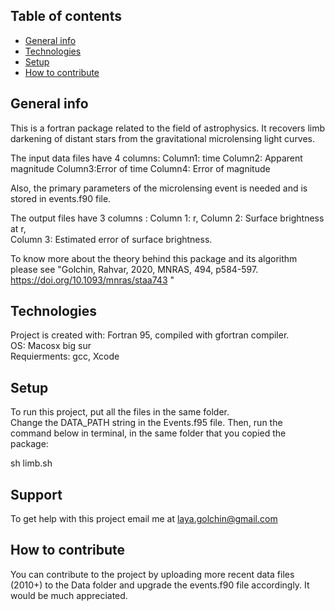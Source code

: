 ## Table of contents
* [General info](#general-info)
* [Technologies](#technologies)
* [Setup](#setup)
* [How to contribute](#how-to-contribute)


## General info

This is a fortran package related to the field of astrophysics.  It recovers limb darkening of distant stars from the gravitational microlensing light curves.

The input data files have 4 columns: 
Column1: time   Column2: Apparent magnitude Column3:Error of time  Column4: Error of magnitude

Also, the primary parameters of the microlensing event is needed and is stored in events.f90 file.

The output files have 3 columns    : 
Column 1: r, 
Column 2: Surface brightness at r,  
Column 3: Estimated error of surface brightness.

To know more about the theory behind this package and its algorithm please see "Golchin, Rahvar, 2020, MNRAS, 494, p584-597. https://doi.org/10.1093/mnras/staa743 "   
 
## Technologies
Project is created with: Fortran 95, compiled with gfortran compiler. 
 <br>
OS: Macosx big sur
 <br>
Requierments: gcc, Xcode
 
## Setup
To run this project, put all the files in the same folder.<br>
Change the DATA_PATH string in the Events.f95 file.
 Then, run the command below in terminal, in the same folder that you copied the package:

sh limb.sh
 
## Support
To get help with this project email me at laya.golchin@gmail.com


## How to contribute
You can contribute to the project by uploading more recent data files (2010+) to the Data folder and upgrade the events.f90 file accordingly.
It would be much appreciated.
